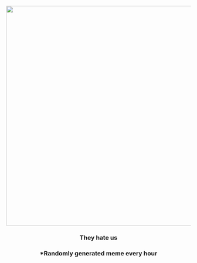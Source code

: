 <p align="center">
        <img src="https://i.redd.it/jthoerfulyc91.gif" width="600" height="600">
        </p>
        <h3 align="center">They hate us</h3>
        <h3 align="center">*Randomly generated meme every hour</h3>
    